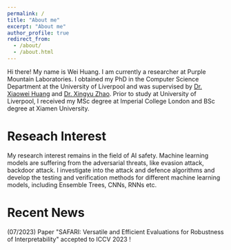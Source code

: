 ```yaml
---
permalink: /
title: "About me"
excerpt: "About me"
author_profile: true
redirect_from: 
  - /about/
  - /about.html
---
```


Hi there! My name is Wei Huang. I am currently a researcher at Purple Mountain Laboratories. I obtained my PhD in the Computer Science Department at the University of Liverpool and was supervised by [Dr. Xiaowei Huang](https://cgi.csc.liv.ac.uk/~xiaowei/) and [Dr. Xingyu Zhao](https://x-y-zhao.github.io/). Prior to study at University of Liverpool, I received my MSc degree at Imperial College London and BSc degree at Xiamen University.


Reseach Interest
======
My research interest remains in the field of AI safety. Machine learning models are suffering from the adversarial threats, like evasion attack, backdoor attack. I investigate into the attack and defence algorithms and develop the testing and verification methods for different machine learning models, including Ensemble Trees, CNNs, RNNs etc.  

Recent News
======
(07/2023)  Paper "SAFARI: Versatile and Efficient Evaluations for Robustness of Interpretability" accepted to ICCV 2023 ! 
